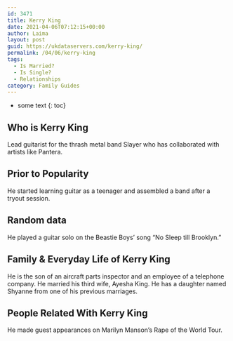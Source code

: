 ```yaml
---
id: 3471
title: Kerry King
date: 2021-04-06T07:12:15+00:00
author: Laima
layout: post
guid: https://ukdataservers.com/kerry-king/
permalink: /04/06/kerry-king
tags:
  - Is Married?
  - Is Single?
  - Relationships
category: Family Guides
---
```


* some text
{: toc}


## Who is Kerry King
                  
                  
                  
Lead guitarist for the thrash metal band Slayer who has collaborated with artists like Pantera.
                  
              
            
              
            
                
                
                
## Prior to Popularity
                  
                  
                  
He started learning guitar as a teenager and assembled a band after a tryout session.
                  
              
            
              
            
                
                
                
## Random data
                  
                  
                  
He played a guitar solo on the Beastie Boys&#8217; song &#8220;No Sleep till Brooklyn.&#8221;
                  
              
            
              
            
                
                
                
## Family & Everyday Life of Kerry King
                  
                  
                  
He is the son of an aircraft parts inspector and an employee of a telephone company. He married his third wife, Ayesha King. He has a daughter named Shyanne from one of his previous marriages.
                  
              
            
              
            
                
                
                
## People Related With Kerry King
                  
                  
                  
He made guest appearances on Marilyn Manson&#8217;s Rape of the World Tour.
                  
              
            
              
            
                
              
            
              
              
            
            
              
            
          
          
          